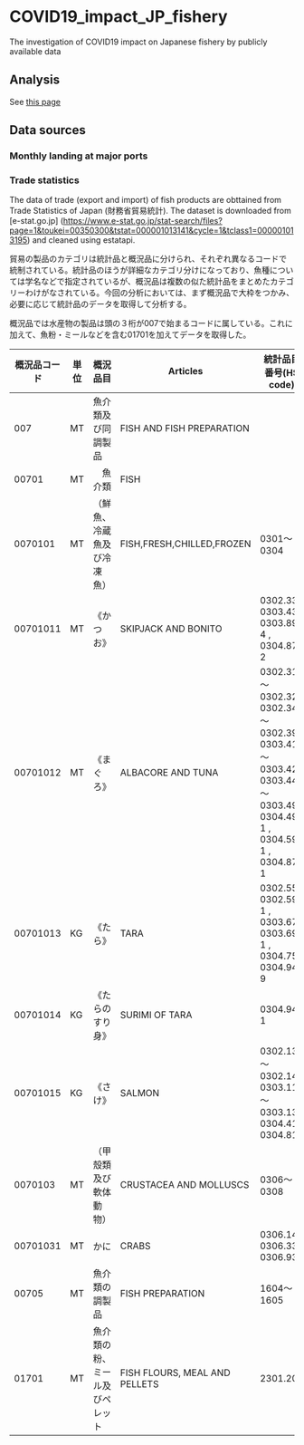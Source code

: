 # COVID19_impact_JP_fishery
The investigation of COVID19 impact on Japanese fishery by publicly available data

## Analysis

See [this page](https://keita43a.github.io/COVID19_impact_JP_fishery/impact_covid19_fish_price.html)


## Data sources 

### Monthly landing at major ports



### Trade statistics 

The data of trade (export and import) of fish products are obttained from Trade Statistics of Japan (財務省貿易統計). The dataset is downloaded from [e-stat.go.jp] (https://www.e-stat.go.jp/stat-search/files?page=1&toukei=00350300&tstat=000001013141&cycle=1&tclass1=000001013195) and cleaned using estatapi. 

貿易の製品のカテゴリは統計品と概況品に分けられ、それぞれ異なるコードで統制されている。統計品のほうが詳細なカテゴリ分けになっており、魚種については学名などで指定されているが、概況品は複数の似た統計品をまとめたカテゴリーわけがなされている。今回の分析においては、まず概況品で大枠をつかみ、必要に応じて統計品のデータを取得して分析する。

概況品では水産物の製品は頭の３桁が007で始まるコードに属している。これに加えて、魚粉・ミールなどを含む01701を加えてデータを取得した。

|概況品コード|単位|概況品目|Articles| 統計品目番号(HS code)|
|----|---|---|---|---|
|007|MT|魚介類及び同調製品|FISH AND FISH PREPARATION|
|00701|MT|　魚介類|FISH||
|0070101|MT|（鮮魚、冷蔵魚及び冷凍魚）|FISH,FRESH,CHILLED,FROZEN|0301～0304|
|00701011|MT|《かつお》 |SKIPJACK AND BONITO|0302.33 , 0303.43 , 0303.89-4 , 0304.87-2|
|00701012|MT|《まぐろ》|ALBACORE AND TUNA|0302.31～0302.32 , 0302.34～0302.39 , 0303.41～0303.42 , 0303.44～0303.49 , 0304.49-1 , 0304.59-1 , 0304.87-1|
|00701013|KG|《たら》|TARA|0302.55 , 0302.59-1 , 0303.67 , 0303.69-1 , 0304.75 , 0304.94-9|
|00701014|KG|《たらのすり身》|SURIMI OF TARA|0304.94-1|
|00701015|KG |《さけ》|SALMON|0302.13～0302.14 , 0303.11～0303.13 , 0304.41 , 0304.81|
|0070103|MT|（甲殼類及び軟体動物）|CRUSTACEA AND MOLLUSCS |0306～0308|
|00701031|MT|かに|CRABS|0306.14 , 0306.33 , 0306.93|
|00705|MT|魚介類の調製品|FISH PREPARATION|1604～1605|
|01701|MT|魚介類の粉、ミール及びペレット|FISH FLOURS, MEAL AND PELLETS|2301.20|
